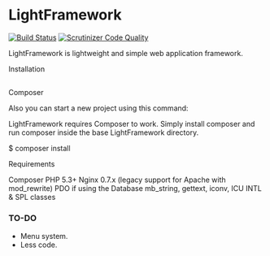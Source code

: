 LightFramework
==============

[![Build Status](https://travis-ci.org/arall/LightFramework.svg)](https://travis-ci.org/arall/LightFramework) [![Scrutinizer Code Quality](https://scrutinizer-ci.com/g/arall/LightFramework/badges/quality-score.png)](https://scrutinizer-ci.com/g/arall/LightFramework/)

LightFramework is lightweight and simple web application framework.

Installation
##

Composer

Also you can start a new project using this command:


LightFramework requires Composer to work. Simply install composer and run composer inside the base LightFramework directory.

$ composer install

Requirements

Composer
PHP 5.3+
Nginx 0.7.x (legacy support for Apache with mod_rewrite)
PDO if using the Database
mb_string, gettext, iconv, ICU INTL & SPL classes

### TO-DO
- Menu system.
- Less code.
